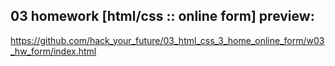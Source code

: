 ## 03 homework [html/css :: online form] preview:

https://github.com/hack_your_future/03_html_css_3_home_online_form/w03_hw_form/index.html